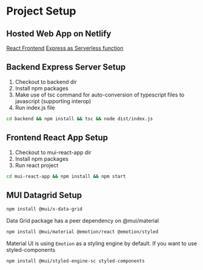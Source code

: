 # Project Setup

## Hosted Web App on Netlify

[React Frontend](https://qrm-datagrid.netlify.app/)
[Express as Serverless function](https://qrm-service.netlify.app/.netlify/functions/api/qr-profiles)

## Backend Express Server Setup

1. Checkout to backend dir
2. Install npm packages
3. Make use of tsc command for auto-conversion of typescript files to javascript (supporting interop)
4. Run index.js file

```bash
cd backend && npm install && tsc && node dist/index.js
```

## Frontend React App Setup

1. Checkout to mui-react-app dir
2. Install npm packages
3. Run react project

```bash
cd mui-react-app && npm install && npm start
```

## MUI Datagrid Setup

```bash
npm install @mui/x-data-grid
```

Data Grid package has a peer dependency on @mui/material

```bash
npm install @mui/material @emotion/react @emotion/styled
```

Material UI is using `Emotion` as a styling engine by default. If you want to use styled-components

```bash
npm install @mui/styled-engine-sc styled-components
```
